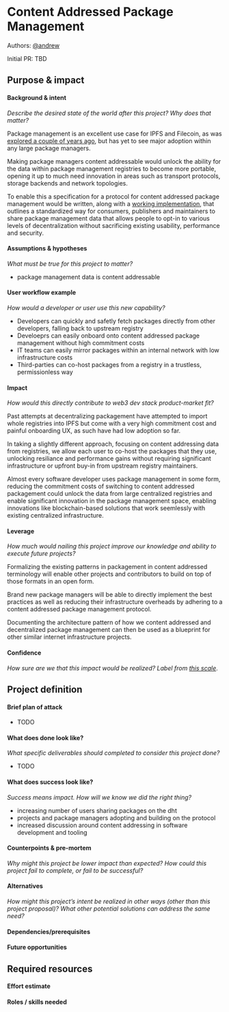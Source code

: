 # Content Addressed Package Management 

Authors: [@andrew](https://github.com/andrew)

Initial PR: TBD <!-- Reference the PR first proposing this document. Oooh, self-reference! -->

<!--
This template is for a proposal/brief/pitch for a significant project to be undertaken by a Web3 Dev project team.
The goal of project proposals is to help us decide which work to take on, which things are more valuable than other things.
-->
<!--
A proposal should contain enough detail for others to understand how this project contributes to our team’s mission of product-market fit
for our unified stack of protocols, what is included in scope of the project, where to get started if a project team were to take this on,
and any other information relevant for prioritizing this project against others.
It does not need to describe the work in much detail. Most technical design and planning would take place after a proposal is adopted.
Good project scope aims for ~3-5 engineers for 1-3 months (though feel free to suggest larger-scoped projects anyway). 
Projects do not include regular day-to-day maintenance and improvement work, e.g. on testing, tooling, validation, code clarity, refactors for future capability, etc.
-->
<!--
For ease of discussion in PRs, consider breaking lines after every sentence or long phrase.
-->

## Purpose &amp; impact 
#### Background &amp; intent
_Describe the desired state of the world after this project? Why does that matter?_
<!--
Outline the status quo, including any relevant context on the problem you’re seeing that this project should solve. Wherever possible, include pains or problems that you’ve seen users experience to help motivate why solving this problem works towards top-line objectives. 
-->

Package management is an excellent use case for IPFS and Filecoin, as was [explored a couple of years ago](https://github.com/ipfs-inactive/package-managers), 
but has yet to see major adoption within any large package managers.

Making package managers content addressable would unlock the ability for the data within package management registries to become more portable, 
opening it up to much need innovation in areas such as transport protocols, storage backends and network topologies.

To enable this a specification for a protocol for content addressed package management would be written, along with a [working implementation](https://github.com/forestpm/forest), that outlines a standardized way for consumers, publishers and maintainers to share package management data that allows people to opt-in to various levels of decentralization without sacrificing existing usability, performance and security.

#### Assumptions &amp; hypotheses
_What must be true for this project to matter?_
<!--(bullet list)-->
* package management data is content addressable

#### User workflow example
_How would a developer or user use this new capability?_
<!--(short paragraph)-->
* Developers can quickly and safetly fetch packages directly from other developers, falling back to upstream registry
* Develoeprs can easily onboard onto content addressed package management without high commitment costs
* IT teams can easily mirror packages within an internal network with low infrastructure costs
* Third-parties can co-host packages from a registry in a trustless, permissionless way

#### Impact
_How would this directly contribute to web3 dev stack product-market fit?_

<!--
Explain how this addresses known challenges or opportunities.
What awesome potential impact/outcomes/results will we see if we nail this project?
-->

Past attempts at decentralizing packagement have attempted to import whole registries into IPFS but come with a very high commitment cost and painful onboarding UX, as such have had low adoption so far.

In taking a slightly different approach, focusing on content addressing data from registries, we allow each user to co-host the packages that they use, unlocking resiliance and performance gains without requiring significant infrastructure or upfront buy-in from upstream registry maintainers.

Almost every software developer uses package management in some form, reducing the commitment costs of switching to content addressed packagement could unlock the data from large centralized registries and enable significant innovation in the package management space, enabling innovations like blockchain-based solutions that work seemlessly with existing centralized infrastructure.


#### Leverage
_How much would nailing this project improve our knowledge and ability to execute future projects?_

<!--
Explain the opportunity or leverage point for our subsequent velocity/impact (e.g. by speeding up development, enabling more contributors, etc)
-->
Formalizing the existing patterns in packagement in content addressed terminology will enable other projects and contributors to build on top of those formats in an open form.

Brand new package managers will be able to directly implement the best practices as well as reducing their infrastructure overheads by adhering to a content addressed package management protocol.

Documenting the architecture pattern of how we content addressed and decentralized package management can then be used as a blueprint for other similar internet infrastructure projects.

#### Confidence
_How sure are we that this impact would be realized? Label from [this scale](https://medium.com/@nimay/inside-product-introduction-to-feature-priority-using-ice-impact-confidence-ease-and-gist-5180434e5b15)_.

<!--Explain why this rating-->


## Project definition
#### Brief plan of attack

<!--Briefly describe the milestones/steps/work needed for this project-->

- TODO

#### What does done look like?
_What specific deliverables should completed to consider this project done?_

- TODO

####  What does success look like?
_Success means impact. How will we know we did the right thing?_

<!--
Provide success criteria. These might include particular metrics, desired changes in the types of bug reports being filed, desired changes in qualitative user feedback (measured via surveys, etc), etc.
-->
- increasing number of users sharing packages on the dht
- projects and package managers adopting and building on the protocol
- increased discussion around content addressing in software development and tooling

#### Counterpoints &amp; pre-mortem
_Why might this project be lower impact than expected? How could this project fail to complete, or fail to be successful?_

#### Alternatives
_How might this project’s intent be realized in other ways (other than this project proposal)? What other potential solutions can address the same need?_

#### Dependencies/prerequisites
<!--List any other projects that are dependencies/prerequisites for this project that is being pitched.-->

#### Future opportunities
<!--What future projects/opportunities could this project enable?-->

## Required resources

#### Effort estimate
<!--T-shirt size rating of the size of the project. If the project might require external collaborators/teams, please note in the roles/skills section below). 
For a team of 3-5 people with the appropriate skills:
- Small, 1-2 weeks
- Medium, 3-5 weeks
- Large, 6-10 weeks
- XLarge, >10 weeks
Describe any choices and uncertainty in this scope estimate. (E.g. Uncertainty in the scope until design work is complete, low uncertainty in execution thereafter.)
-->

#### Roles / skills needed
<!--Describe the knowledge/skill-sets and team that are needed for this project (e.g. PM, docs, protocol or library expertise, design expertise, etc.). If this project could be externalized to the community or a team outside PL's direct employment, please note that here.-->
